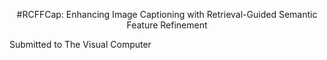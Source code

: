 <p align="center">  
#RCFFCap: Enhancing Image Captioning with Retrieval-Guided Semantic Feature Refinement
<p align="center">  

Submitted to The Visual Computer 
